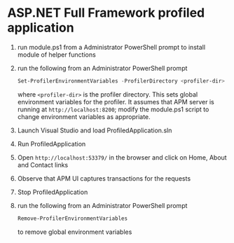 # ASP.NET Full Framework profiled application

1. run module.ps1 from a Administrator PowerShell prompt to install module of helper functions
2. run the following from an Administrator PowerShell prompt

    ```powershell
    Set-ProfilerEnvironmentVariables -ProfilerDirectory <profiler-dir>
    ```

    where `<profiler-dir>` is the profiler directory. This sets global environment variables for the profiler. It assumes that APM server is running at `http://localhost:8200`; modify the module.ps1 script to change environment variables as appropriate.
3. Launch Visual Studio and load ProfiledApplication.sln
4. Run ProfiledApplication
5. Open `http://localhost:53379/` in the browser and click on Home, About and Contact links
6. Observe that APM UI captures transactions for the requests
7. Stop ProfiledApplication
8. run the following from an Administrator PowerShell prompt

    ```powershell
    Remove-ProfilerEnvironmentVariables
    ```

    to remove global environment variables